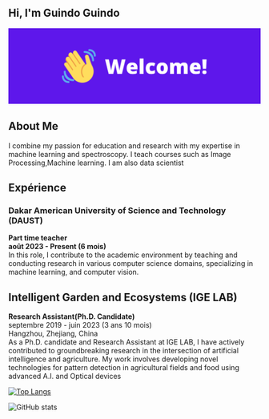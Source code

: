 ## Hi, I'm Guindo Guindo

![](https://github.com/guindo/guindo/blob/main/welcome1.png?raw=true)

## About Me
I combine my passion for education and research with my expertise
in machine learning and spectroscopy. I teach courses such as
Image Processing,Machine learning. I am also data scientist

## Expérience
### Dakar American University of Science and Technology (DAUST)
**Part time teacher<br>
août 2023 - Present (6 mois)** <br>
In this role, I contribute to the academic environment by teaching and
conducting research in various computer science domains, specializing in
machine learning, and computer vision.

## Intelligent Garden and Ecosystems (IGE LAB)
**Research Assistant(Ph.D. Candidate)**  <br>
septembre 2019 - juin 2023 (3 ans 10 mois)<br>
Hangzhou, Zhejiang, China<br>
As a Ph.D. candidate and Research Assistant at IGE LAB, I have actively
contributed to groundbreaking research in the intersection of artificial
intelligence and agriculture. My work involves developing novel technologies
for pattern detection in agricultural fields and food using advanced A.I. and
Optical devices



[![Top Langs](https://github-readme-stats.vercel.app/api/top-langs/?username=guindo)](https://github.com/anuraghazra/github-readme-stats)

![GitHub stats](https://github-readme-stats.vercel.app/api?username=guindo&show_icons=true)  

